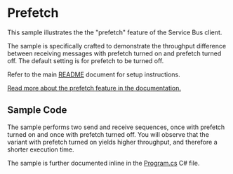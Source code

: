 # Prefetch
This sample illustrates the the "prefetch" feature of the Service Bus client.

The sample is specifically crafted to demonstrate the throughput difference
between receiving messages with prefetch turned on and prefetch turned off. The
default setting is for prefetch to be turned off. 

Refer to the main [README](../README.md) document for setup instructions.

[Read more about the prefetch feature in the documentation.][1]

## Sample Code 

The sample performs two send and receive sequences, once with prefetch turned on
and once with prefetch turned off. You will observe that the variant with
prefetch turned on yields higher throughput, and therefore a shorter execution
time. 

The sample is further documented inline in the [Program.cs](Program.cs) C# file.

[1]: https://docs.microsoft.com/azure/service-bus-messaging/service-bus-prefetch